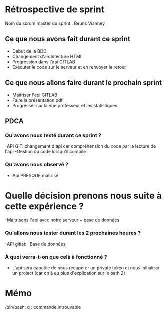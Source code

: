# Rétrospective de sprint

Nom du scrum master du sprint : Beuns Vianney

## Ce que nous avons fait durant ce sprint
- Debut de la BDD
- Changement d'architecture HTML
- Progression dans l'api GITLAB
- Exécuter le code sur le serveur et en renvoyer le retour
## Ce que nous allons faire durant le prochain sprint
- Maitriser l'api GITLAB
- Faire la présentation pdf
- Progresser sur la vue professeur et les statistiques

## PDCA 
### Qu'avons nous testé durant ce sprint ? 
-API GIT: changement d'api car compréhension du code par la lecture de l'api
-Gestion du code lorsqu'il compile

### Qu'avons nous observé ? 
- Api PRESQUE maitrisé

# Quelle décision prenons nous suite à cette expérience ? 
-Maitrisons l'api avec notre serveur + base de données

### Qu'allons nous tester durant les 2 prochaines heures ? 
-API gitlab
-Base de données

### À quoi verra-t-on que celà à fonctionné ?
- L'api sera capable de nous récuperer un private token et nous initialiser un project (car on à eu plus d'explication sur le oath 2)

# Mémo
/bin/bash: q : commande introuvable
